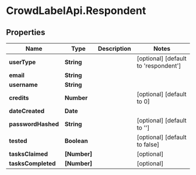 # CrowdLabelApi.Respondent

## Properties

Name | Type | Description | Notes
------------ | ------------- | ------------- | -------------
**userType** | **String** |  | [optional] [default to &#39;respondent&#39;]
**email** | **String** |  | 
**username** | **String** |  | 
**credits** | **Number** |  | [optional] [default to 0]
**dateCreated** | **Date** |  | 
**passwordHashed** | **String** |  | [optional] [default to &#39;&#39;]
**tested** | **Boolean** |  | [optional] [default to false]
**tasksClaimed** | **[Number]** |  | [optional] 
**tasksCompleted** | **[Number]** |  | [optional] 


